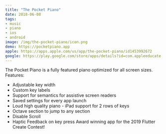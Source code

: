 ```yaml
---
title: "The Pocket Piano"
date: 2018-06-08
tags:
- music
- piano
- ios
- android
image: /img/the-pocket-piano/icon.png
demo: https://pocketpiano.app
apple: https://apps.apple.com/us/app/the-pocket-piano/id1453992672
google: https://play.google.com/store/apps/details?id=com.appleeducate.flutter_piano&hl=en_US&gl=US
---
```


The Pocket Piano is a fully featured piano optimized for all screen sizes. Features: 

- Adjustable key width 
- Custom key labels 
- Support for semantics for assistive screen readers 
- Saved settings for every app launch 
- Loud high quality piano - iPad support for 2 rows of keys 
- Octave section to jump to any section 
- Disable Scroll 
- Haptic Feedback on key press Award winning app for the 2019 Flutter Create Contest!
